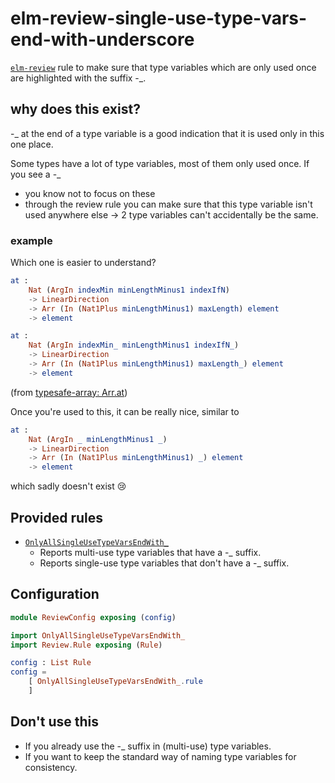 # elm-review-single-use-type-vars-end-with-underscore

[`elm-review`](https://package.elm-lang.org/packages/jfmengels/elm-review/latest/) rule to make sure that type variables which are only used once are highlighted with the suffix -_.

## why does this exist?

-_ at the end of a type variable is a good indication that it is used only in this one place.

Some types have a lot of type variables, most of them only used once.
If you see a -_

- you know not to focus on these
- through the review rule you can make sure that this type variable isn't used anywhere else → 2 type variables can't accidentally be the same.

### example

Which one is easier to understand?

```elm
at :
    Nat (ArgIn indexMin minLengthMinus1 indexIfN)
    -> LinearDirection
    -> Arr (In (Nat1Plus minLengthMinus1) maxLength) element
    -> element
```
```elm
at :
    Nat (ArgIn indexMin_ minLengthMinus1 indexIfN_)
    -> LinearDirection
    -> Arr (In (Nat1Plus minLengthMinus1) maxLength_) element
    -> element
```
(from [typesafe-array: Arr.at](https://package.elm-lang.org/packages/lue-bird/elm-typesafe-array/latest/Arr#at))

Once you're used to this, it can be really nice, similar to

```elm
at :
    Nat (ArgIn _ minLengthMinus1 _)
    -> LinearDirection
    -> Arr (In (Nat1Plus minLengthMinus1) _) element
    -> element
```
which sadly doesn't exist 😢

## Provided rules

- [`OnlyAllSingleUseTypeVarsEndWith_`](OnlyAllSingleUseTypeVarsEndWith_)
    - Reports multi-use type variables that have a -_ suffix.
    - Reports single-use type variables that don't have a -_ suffix.

## Configuration

```elm
module ReviewConfig exposing (config)

import OnlyAllSingleUseTypeVarsEndWith_
import Review.Rule exposing (Rule)

config : List Rule
config =
    [ OnlyAllSingleUseTypeVarsEndWith_.rule
    ]
```


## Don't use this

- If you already use the -_ suffix in (multi-use) type variables.
- If you want to keep the standard way of naming type variables for consistency.
